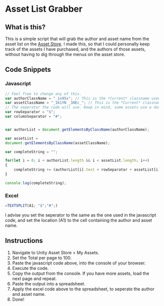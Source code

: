 # Asset List Grabber

## What is this?

This is a simple script that will grab the author and asset name from the asset list on the [Asset Store](https://assetstore.unity.com/).
I made this, so that I could personally keep track of the assets I have purchased, and the authors of those assets, without having to dig through the menus on the asset store.

## Code Snippets

### Javascript

```javascript
// Feel free to change any of this.
var authorClassName = "_1x95x"; // This is the *Current* classname used by the author divs.
var assetClassName = "_161YN _30Ec_"; // This is the *Current* classname used by the asset divs.
// The seperator the code will use. Keep in mind, some assets use a dash in their name.
var rowSeparator = "$";
var columnSeparator = "#";


var authorList = document.getElementsByClassName(authorClassName);

var assetList = 
document.getElementsByClassName(assetClassName);

var completeString = "";

for(let i = 0; i < authorList.length && i < assetList.length; i++)
{
    completeString += (authorList[i].text + rowSeparator + assetList[i].textContent + columnSeparator);
}

console.log(completeString);
```

### Excel

```js
=TEXTSPLIT(A1; "$";"#";)
```

I advise you set the seperator to the same as the one used in the javascript code, and set the location (A1) to the cell containing the author and asset name.

## Instructions

1. Navigate to Unity Asset Store > My Assets.
2. Set the Total per page to 100.
3. Paste the javascript code above, into the console of your browser.
4. Execute the code.
5. Copy the output from the console. If you have more assets, load the next page and repeat.
6. Paste the output into a spreadsheet.
7. Apply the excel code above to the spreadsheet, to seperate the author and asset name.
8. Done!
